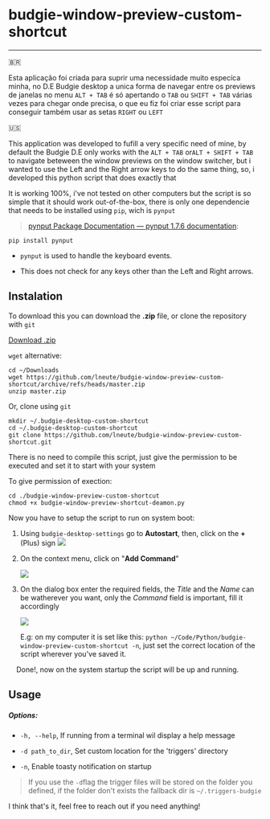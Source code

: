 # budgie-window-preview-custom-shortcut

____

:brazil:

Esta aplicação foi criada para suprir uma necessidade muito especíca minha, no D.E Budgie desktop a unica forma de navegar entre os previews de janelas no menu `ALT + TAB` é só apertando o `TAB` ou `SHIFT + TAB` várias vezes para chegar onde precisa, o que eu fiz foi criar esse script para conseguir também usar as setas `RIGHT` ou `LEFT`

:us:

This application was developed to fufill a very specific need of mine, by default the Budgie D.E only works with the `ALT + TAB` or`ALT + SHIFT + TAB` to navigate beteween the window previews on the window switcher, but i wanted to use the Left and the Right arrow keys to do the same thing, so, i developed this python script that does exactly that

It is working 100%, i've not tested on other computers but the script is so simple that it should work out-of-the-box, there is only one dependencie that needs to be installed using `pip`, wich is `pynput` 

> [pynput Package Documentation &#8212; pynput 1.7.6 documentation](https://pynput.readthedocs.io/en/latest/index.html):

```shell
pip install pynput
```

* `pynput` is used to handle the keyboard events.

* This does not check for any keys other than the Left and Right arrows.

## Instalation

To download this you can download the **.zip** file, or clone the repository with `git`

[Download .zip](https://github.com/lneute/budgie-window-preview-custom-shortcut/archive/refs/heads/master.zip)

`wget` alternative:

```shell
cd ~/Downloads
wget https://github.com/lneute/budgie-window-preview-custom-shortcut/archive/refs/heads/master.zip
unzip master.zip
```

Or, clone using `git`

```shell
mkdir ~/.budgie-desktop-custom-shortcut
cd ~/.budgie-desktop-custom-shortcut
git clone https://github.com/lneute/budgie-window-preview-custom-shortcut.git
```

There is no need to compile this script, just give the permission to be executed and set it to start with your system

To give permission of exection:

```shell
cd ./budgie-window-preview-custom-shortcut
chmod +x budgie-window-preview-shortcut-deamon.py
```

Now you have to setup the script to run on system boot:

1. Using `budgie-desktop-settings`  go to **Autostart**, then, click on the **+** (Plus) sign
    ![](/home/neute/Code/Python/budgie-window-preview-custom-shortcut/.img/step1.png)

2. On the context menu, click on "**Add Command**"
   
   ![](/home/neute/Code/Python/budgie-window-preview-custom-shortcut/.img/step2.png)

3. On the dialog box enter the required fields, the *Title* and the *Name* can be watherever you want, only the *Command* field is important, fill it accordingly
   
   ![](/home/neute/Code/Python/budgie-window-preview-custom-shortcut/.img/step3.png)
   
   E.g: on my computer it is set like this: `python ~/Code/Python/budgie-window-preview-custom-shortcut -n`, just set the correct location of the script wherever you've saved it.

    Done!, now on the system startup the script will be up and running.

## Usage

##### Options:

* `-h, --help`, If running from a terminal wil display a help message

* `-d path_to_dir`, Set custom location for the 'triggers' directory

* `-n`, Enable toasty notification on startup

> If you use the `-d`flag the trigger files will be stored on the folder you defined, if the folder don't exists the fallback dir is `~/.triggers-budgie`



I think that's it, feel free to reach out if you need anything!
